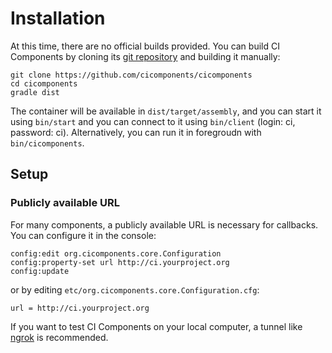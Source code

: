 # Installation

At this time, there are no official builds provided. You can build CI Components by cloning its [git repository](https://github.com/cicomponents/cicomponents) and building it manually:

```
git clone https://github.com/cicomponents/cicomponents
cd cicomponents
gradle dist
```

The container will be available in `dist/target/assembly`, and you can start it using `bin/start` and you can connect to it using `bin/client` (login: ci, password: ci). Alternatively, you can run it in foregroudn with `bin/cicomponents`.

## Setup

### Publicly available URL

For many components, a publicly available URL is necessary for callbacks. You can configure it in the console:

```
config:edit org.cicomponents.core.Configuration
config:property-set url http://ci.yourproject.org
config:update
```

or by editing `etc/org.cicomponents.core.Configuration.cfg`:

```
url = http://ci.yourproject.org
```

If you want to test CI Components on your local computer, a tunnel like [ngrok](http://ngrok.com) is recommended.
